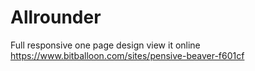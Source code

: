 # Allrounder
Full responsive one page design view it online https://www.bitballoon.com/sites/pensive-beaver-f601cf
